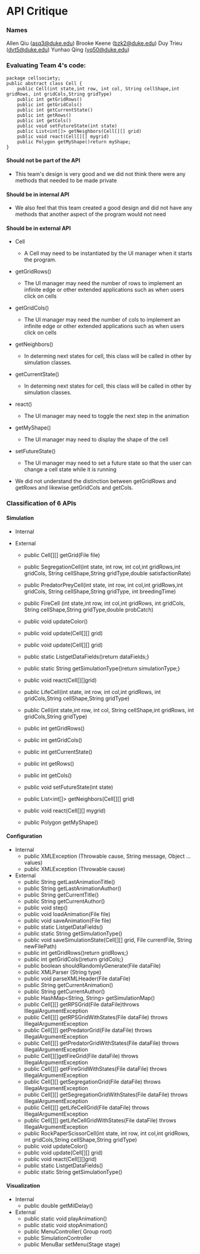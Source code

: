 API Critique
===

### Names

Allen Qiu (asq3@duke.edu)
Brooke Keene (bzk2@duke.edu)
Duy Trieu (dvt5@duke.edu)
Yunhao Qing (yq50@duke.edu)

### Evaluating Team 4's code:
```
package cellsociety;
public abstract class Cell { 
    public Cell(int state,int row, int col, String cellShape,int gridRows, int gridCols,String gridType) 
    public int getGridRows()
    public int getGridCols()
    public int getCurrentState() 
    public int getRows() 
    public int getCols() 
    public void setFutureState(int state) 
    public List<int[]> getNeighbors(Cell[][] grid) 
    public void react(Cell[][] mygrid) 
    public Polygon getMyShape()return myShape;
}
```

#### Should not be part of the API
* This team's design is very good and we did not think there were any methods that needed to be made private

#### Should be in internal API
* We also feel that this team created a good design and did not have any methods that another aspect of the program would not need

#### Should be in external API
* Cell
    * A Cell may need to be instantiated by the UI manager when it starts the program.
* getGridRows()
    * The UI manager may need the number of rows to implement an infinite edge or other extended applications such as when users click on cells
* getGridCols()
    * The UI manager may need the number of cols to implement an infinite edge or other extended applications such as when users click on cells
* getNeighbors()
    * In determing next states for cell, this class will be called in other by simulation classes. 
* getCurrentState()
    * In determing next states for cell, this class will be called in other by simulation classes. 
* react()
    * The UI manager may need to toggle the next step in the animation
* getMyShape()
    * The UI manager may need to display the shape of the cell
* setFutureState()
    * The UI manager may need to set a future state so that the user can change a cell state while it is running

* We did not understand the distinction between getGridRows and getRows and likewise getGridCols and getCols.

### Classification of 6 APIs

#### Simulation
* Internal


* External
    * public Cell[][] getGrid(File file)
    * public SegregationCell(int state, int row, int col,int gridRows,int gridCols, String cellShape,String gridType,double satisfactionRate) 
    * public PredatorPreyCell(int state, int row, int col,int gridRows,int gridCols, String cellShape,String gridType, int breedingTime)
    * public FireCell (int state,int row, int col,int gridRows, int gridCols, String cellShape,String gridType,double probCatch) 
    * public void updateColor()
    * public void update(Cell[][] grid) 
    * public void update(Cell[][] grid) 
    * public static List<String>getDataFields()return dataFields;}
    * public static String getSimulationType()return simulationType;}
    * public void react(Cell[][]grid)
    * public LifeCell(int state, int row, int col,int gridRows, int gridCols,String cellShape,String gridType) 

    * public Cell(int state,int row, int col, String cellShape,int gridRows, int gridCols,String gridType) 
    * public int getGridRows()
    * public int getGridCols()
    * public int getCurrentState() 
    * public int getRows() 
    * public int getCols() 
    * public void setFutureState(int state) 
    * public List<int[]> getNeighbors(Cell[][] grid) 
    * public void react(Cell[][] mygrid) 
    * public Polygon getMyShape()


#### Configuration
* Internal
    * public XMLException (Throwable cause, String message, Object ... values) 
    * public XMLException (Throwable cause) 
* External
    * public String getLastAnimationTitle()
    * public String getLastAnimationAuthor()
    * public String getCurrentTitle()
    * public String getCurrentAuthor()
    * public void step() 
    * public void loadAnimation(File file) 
    * public void saveAnimation(File file)
    * public static List<String>getDataFields()
    * public static String getSimulationType()
    *  public void saveSimulationState(Cell[][] grid, File currentFile, String newFilePath) 
    *  public int getGridRows()return gridRows;}
    *  public int getGridCols()return gridCols;}
    *  public boolean shouldRandomlyGenerate(File dataFile) 
    *  public XMLParser (String type) 
    * public void parseXMLHeader(File dataFile)
    *  public  String getCurrentAnimation()
    *  public String getCurrentAuthor()
    *   public HashMap<String, String> getSimulationMap()
    *  public Cell[][] getRPSGrid(File dataFile)throws IllegalArgumentException
    *  public Cell[][] getRPSGridWithStates(File dataFile) throws IllegalArgumentException
    *  public Cell[][] getPredatorGrid(File dataFile) throws IllegalArgumentException
    *  public Cell[][] getPredatorGridWithStates(File dataFile) throws IllegalArgumentException
    *  public Cell[][]getFireGrid(File dataFile) throws IllegalArgumentException 
    *   public Cell[][] getFireGridWithStates(File dataFile) throws IllegalArgumentException 
    *    public Cell[][] getSegregationGrid(File dataFile) throws IllegalArgumentException
    *   public Cell[][] getSegregationGridWithStates(File dataFile) throws IllegalArgumentException 
    *   public Cell[][] getLifeCellGrid(File dataFile) throws IllegalArgumentException
    *   public Cell[][] getLifeCellGridWithStates(File dataFile) throws IllegalArgumentException 
    *  public RockPaperScissorCell(int state, int row, int col,int gridRows, int gridCols,String cellShape,String gridType)
    * public void updateColor()
    * public void update(Cell[][] grid) 
    * public void react(Cell[][]grid)
    * public static List<String>getDataFields()
    * public static String getSimulationType()



#### Visualization
* Internal
     * public double getMilDelay()
* External
    * public static void playAnimation()
    * public static void stopAnimation() 
    * public MenuController( Group root)
    * public SimulationController
    * public MenuBar setMenu(Stage stage)

